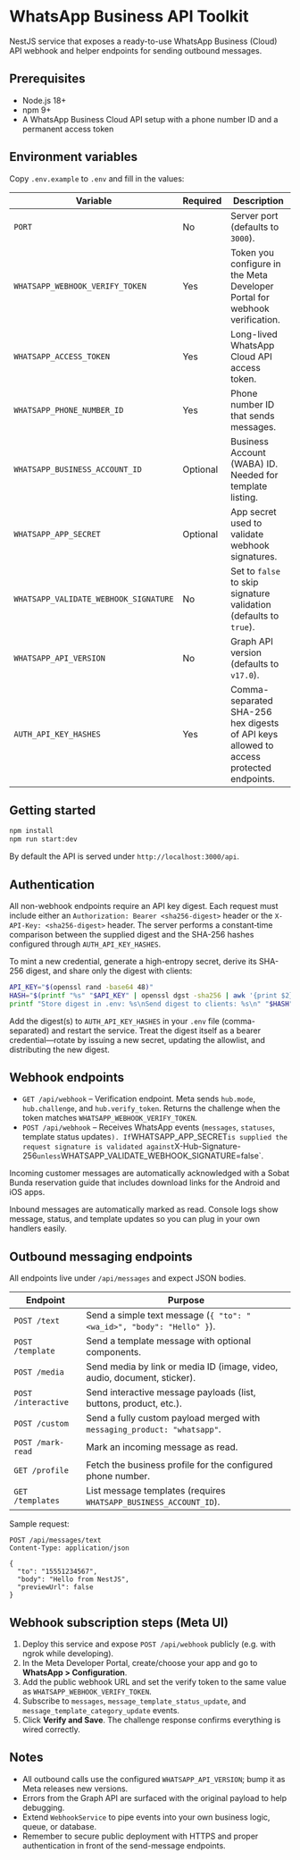 # WhatsApp Business API Toolkit

NestJS service that exposes a ready-to-use WhatsApp Business (Cloud) API webhook and helper endpoints for sending outbound messages.

## Prerequisites

- Node.js 18+
- npm 9+
- A WhatsApp Business Cloud API setup with a phone number ID and a permanent access token

## Environment variables

Copy `.env.example` to `.env` and fill in the values:

| Variable | Required | Description |
| --- | --- | --- |
| `PORT` | No | Server port (defaults to `3000`). |
| `WHATSAPP_WEBHOOK_VERIFY_TOKEN` | Yes | Token you configure in the Meta Developer Portal for webhook verification. |
| `WHATSAPP_ACCESS_TOKEN` | Yes | Long-lived WhatsApp Cloud API access token. |
| `WHATSAPP_PHONE_NUMBER_ID` | Yes | Phone number ID that sends messages. |
| `WHATSAPP_BUSINESS_ACCOUNT_ID` | Optional | Business Account (WABA) ID. Needed for template listing. |
| `WHATSAPP_APP_SECRET` | Optional | App secret used to validate webhook signatures. |
| `WHATSAPP_VALIDATE_WEBHOOK_SIGNATURE` | No | Set to `false` to skip signature validation (defaults to `true`). |
| `WHATSAPP_API_VERSION` | No | Graph API version (defaults to `v17.0`). |
| `AUTH_API_KEY_HASHES` | Yes | Comma-separated SHA-256 hex digests of API keys allowed to access protected endpoints. |

## Getting started

```bash
npm install
npm run start:dev
```

By default the API is served under `http://localhost:3000/api`.

## Authentication

All non-webhook endpoints require an API key digest. Each request must include either an `Authorization: Bearer <sha256-digest>` header or the `X-API-Key: <sha256-digest>` header. The server performs a constant‑time comparison between the supplied digest and the SHA-256 hashes configured through `AUTH_API_KEY_HASHES`.

To mint a new credential, generate a high-entropy secret, derive its SHA-256 digest, and share only the digest with clients:

```bash
API_KEY="$(openssl rand -base64 48)"
HASH="$(printf "%s" "$API_KEY" | openssl dgst -sha256 | awk '{print $2}')"
printf "Store digest in .env: %s\nSend digest to clients: %s\n" "$HASH" "$HASH"
```

Add the digest(s) to `AUTH_API_KEY_HASHES` in your `.env` file (comma-separated) and restart the service. Treat the digest itself as a bearer credential—rotate by issuing a new secret, updating the allowlist, and distributing the new digest.

## Webhook endpoints

- `GET /api/webhook` – Verification endpoint. Meta sends `hub.mode`, `hub.challenge`, and `hub.verify_token`. Returns the challenge when the token matches `WHATSAPP_WEBHOOK_VERIFY_TOKEN`.
- `POST /api/webhook` – Receives WhatsApp events (`messages`, `statuses`, template status updates`). If`WHATSAPP_APP_SECRET` is supplied the request signature is validated against `X-Hub-Signature-256` unless `WHATSAPP_VALIDATE_WEBHOOK_SIGNATURE=false`.

Incoming customer messages are automatically acknowledged with a Sobat Bunda reservation guide that includes download links for the Android and iOS apps.

Inbound messages are automatically marked as read. Console logs show message, status, and template updates so you can plug in your own handlers easily.

## Outbound messaging endpoints

All endpoints live under `/api/messages` and expect JSON bodies.

| Endpoint | Purpose |
| --- | --- |
| `POST /text` | Send a simple text message (`{ "to": "<wa_id>", "body": "Hello" }`). |
| `POST /template` | Send a template message with optional components. |
| `POST /media` | Send media by link or media ID (image, video, audio, document, sticker). |
| `POST /interactive` | Send interactive message payloads (list, buttons, product, etc.). |
| `POST /custom` | Send a fully custom payload merged with `messaging_product: "whatsapp"`. |
| `POST /mark-read` | Mark an incoming message as read. |
| `GET /profile` | Fetch the business profile for the configured phone number. |
| `GET /templates` | List message templates (requires `WHATSAPP_BUSINESS_ACCOUNT_ID`). |

Sample request:

```http
POST /api/messages/text
Content-Type: application/json

{
  "to": "15551234567",
  "body": "Hello from NestJS",
  "previewUrl": false
}
```

## Webhook subscription steps (Meta UI)

1. Deploy this service and expose `POST /api/webhook` publicly (e.g. with ngrok while developing).
2. In the Meta Developer Portal, create/choose your app and go to **WhatsApp > Configuration**.
3. Add the public webhook URL and set the verify token to the same value as `WHATSAPP_WEBHOOK_VERIFY_TOKEN`.
4. Subscribe to `messages`, `message_template_status_update`, and `message_template_category_update` events.
5. Click **Verify and Save**. The challenge response confirms everything is wired correctly.

## Notes

- All outbound calls use the configured `WHATSAPP_API_VERSION`; bump it as Meta releases new versions.
- Errors from the Graph API are surfaced with the original payload to help debugging.
- Extend `WebhookService` to pipe events into your own business logic, queue, or database.
- Remember to secure public deployment with HTTPS and proper authentication in front of the send-message endpoints.
